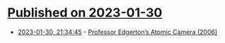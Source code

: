 # [Published on 2023-01-30](index.md)

* [2023-01-30, 21:34:45](https://news.ycombinator.com/item?id=34586745) - [Professor Edgerton’s Atomic Camera (2006)](https://www.damninteresting.com/curio/rapatronic-nuclear-photographs/)

